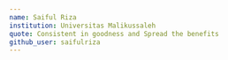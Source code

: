 ```yaml
---
name: Saiful Riza
institution: Universitas Malikussaleh
quote: Consistent in goodness and Spread the benefits
github_user: saifulriza
---
```

